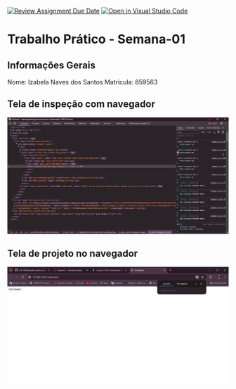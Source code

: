 [![Review Assignment Due Date](https://classroom.github.com/assets/deadline-readme-button-22041afd0340ce965d47ae6ef1cefeee28c7c493a6346c4f15d667ab976d596c.svg)](https://classroom.github.com/a/fWV9gbnp)
[![Open in Visual Studio Code](https://classroom.github.com/assets/open-in-vscode-2e0aaae1b6195c2367325f4f02e2d04e9abb55f0b24a779b69b11b9e10269abc.svg)](https://classroom.github.com/online_ide?assignment_repo_id=18232417&assignment_repo_type=AssignmentRepo)
# Trabalho Prático - Semana-01

## Informações Gerais
Nome: Izabela Naves dos Santos
Matricula: 859563

## Tela de inspeção com navegador
![alt text](inspecaodepagina.png)

## Tela de projeto no navegador
![Ola mundo](paginaweb.png)
